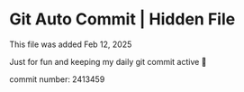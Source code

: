 # Git Auto Commit | Hidden File

This file was added Feb 12, 2025

Just for fun and keeping my daily git commit active 🤪

commit number: 2413459
